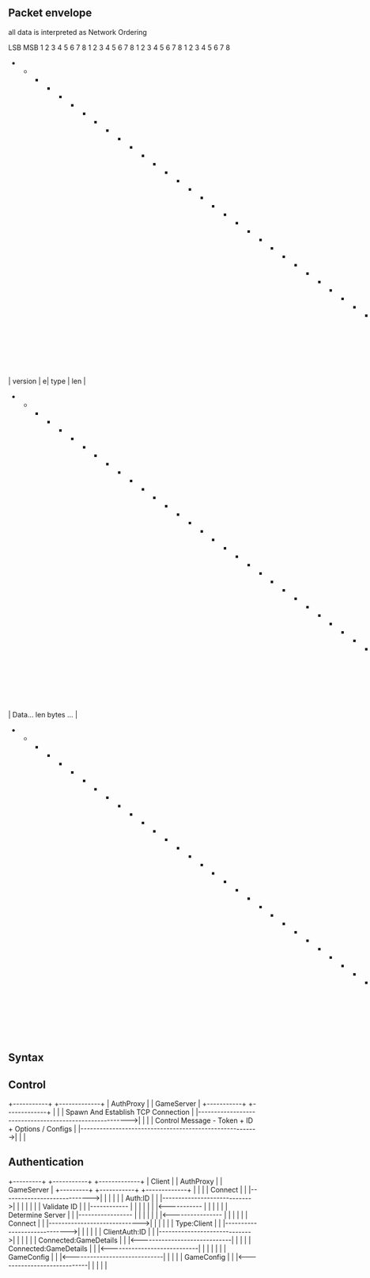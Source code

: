## Packet envelope

all data is interpreted as Network Ordering

LSB                                                                   MSB
  1 2 3 4 5 6 7 8   1 2 3 4 5 6 7 8   1 2 3 4 5 6 7 8   1 2 3 4 5 6 7 8
+ - - - - - - - - + - - - - - - - - + - - - - - - - - + - - - - - - - - +
|   version       | e|  type        |                len                |
+ - - - - - - - - + - - - - - - - - + - - - - - - - - + - - - - - - - - +
|    Data... len bytes ...                                              |
+ - - - - - - - - + - - - - - - - - + - - - - - - - - + - - - - - - - - +

## Syntax

## Control
+-----------+                                            +-------------+
| AuthProxy |                                            | GameServer  |
+-----------+                                            +-------------+
      |                                                         |
      | Spawn And Establish TCP Connection                      |
      |-------------------------------------------------------->|
      |                                                         |
      | Control Message - Token + ID + Options / Configs        |
      |-------------------------------------------------------->|
      |                                                         |

## Authentication

+---------+                  +-----------+                 +-------------+
| Client  |                  | AuthProxy |                 | GameServer  |
+---------+                  +-----------+                 +-------------+
     |                             |                              |
     | Connect                     |                              |
     |---------------------------->|                              |
     |                             |                              |
     | Auth:ID                     |                              |
     |---------------------------->|                              |
     |                             |                              |
     |                             | Validate ID                  |
     |                             |------------                  |
     |                             |           |                  |
     |                             |<-----------                  |
     |                             |                              |
     |                             | Determine Server             |
     |                             |-----------------             |
     |                             |                |             |
     |                             |<----------------             |
     |                             |                              |
     |                             | Connect                      |
     |                             |----------------------------->|
     |                             |                              |
     |                             | Type:Client                  |
     |                             |----------------------------->|
     |                             |                              |
     |                             | ClientAuth:ID                |
     |                             |----------------------------->|
     |                             |                              |
     |                             |        Connected:GameDetails |
     |                             |<-----------------------------|
     |                             |                              |
     |       Connected:GameDetails |                              |
     |<----------------------------|                              |
     |                             |                              |
     |                             |                   GameConfig |
     |                             |<-----------------------------|
     |                             |                              |
     |                  GameConfig |                              |
     |<----------------------------|                              |
     |                             |                              |

##
